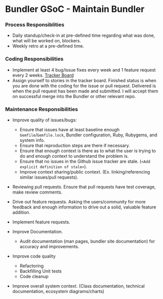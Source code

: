 # Bundler GSoC - Maintain Bundler

### Process Responsiblities

- Daily standup/check-in at pre-defined time regarding what was done, what will be worked on, blockers.
- Weekly retro at a pre-defined time.

### Coding Responsibilities

- Implement at least 4 bug/issue fixes every week and 1 feature request every 2 weeks.    [Tracker Board](https://www.pivotaltracker.com/n/projects/1582315)
- Assign yourself to stories in the tracker board. Finished status is when you are done with the coding for the issue or pull request. Delivered is when the pull request has been made and submitted. I will accept them on successful merge into the Bundler or other relevant repo.

### Maintenance Responsibilities

- Improve quality of issues/bugs: 
  - Ensure that issues have at least baseline enough `Gemfile`/`Gemfile.lock`, Bundler configuration, Ruby, Rubygems, 
    and system info. 
  - Ensure that reproduction steps are there if necessary.
  - Ensure that enough context is there as to what the user is trying to do and enough context to understand the 
    problem is.
  - Ensure that no issues in the Github issue tracker are stale. (`<Add explicit definition of stale>`).
  - Improve context sharing/public context. (Ex. linking/referencing similar issues/pull requests).

- Reviewing pull requests. Ensure that pull requests have test coverage, make review comments.
  
- Drive out feature requests. Asking the users/community for more feedback and enough information to drive out 
  a solid, valuable feature addition.
  
- Implement feature requests.

- Improve Documentation.
  - Audit documentation (man pages, bundler site documentation) for accuracy and improvements.
  
- Improve code quality
  - Refactoring
  - Backfilling Unit tests
  - Code cleanup
  
- Improve overall system context. (Class documentation, technical documentation, ecosystem diagrams/charts)
